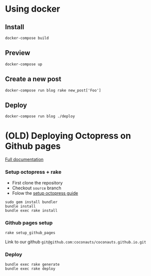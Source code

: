 # Using docker


## Install

    docker-compose build

## Preview

    docker-compose up

## Create a new post

    docker-compose run blog rake new_post['Foo']

## Deploy

    docker-compose run blog ./deploy


# (OLD) Deploying Octopress on Github pages

[Full documentation](http://octopress.org/docs/deploying/github/)

### Setup octopress + rake

* First clone the repository
* Checkout `source` branch
* Folow the [setup octopress guide](http://octopress.org/docs/setup/)
```
sudo gem install bundler
bundle install
bundle exec rake install
```

### Github pages setup

    rake setup_github_pages

Link to our github `git@github.com:coconauts/coconauts.github.io.git`

### Deploy

```
bundle exec rake generate
bundle exec rake deploy
```
